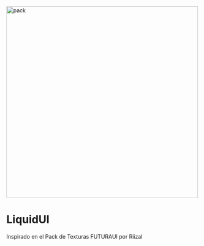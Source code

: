  <img width="500" height="500" alt="pack" src="https://github.com/user-attachments/assets/9d46d46a-c862-4e5a-9e0c-ba2379dcc807" />

# LiquidUI

Inspirado en el Pack de Texturas FUTURAUI por Riizal
